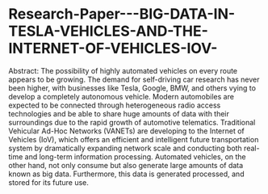 # Research-Paper---BIG-DATA-IN-TESLA-VEHICLES-AND-THE-INTERNET-OF-VEHICLES-IOV-

Abstract:
The possibility of highly automated vehicles on every route appears to be growing. The
demand for self-driving car research has never been higher, with businesses like Tesla, Google,
BMW, and others vying to develop a completely autonomous vehicle. Modern automobiles are
expected to be connected through heterogeneous radio access technologies and be able to share
huge amounts of data with their surroundings due to the rapid growth of automotive telematics.
Traditional Vehicular Ad-Hoc Networks (VANETs) are developing to the Internet of Vehicles
(IoV), which offers an efficient and intelligent future transportation system by dramatically
expanding network scale and conducting both real-time and long-term information processing.
Automated vehicles, on the other hand, not only consume but also generate large amounts of data
known as big data. Furthermore, this data is generated processed, and stored for its future use. 
